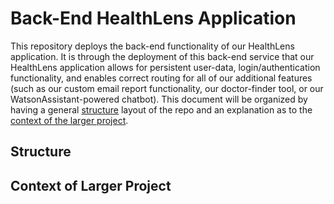 # Back-End HealthLens Application

This repository deploys the back-end functionality of our HealthLens application. It is through the deployment of this back-end service that our HealthLens application allows for persistent user-data, login/authentication functionality, and enables correct routing for all of our additional features (such as our custom email report functionality, our doctor-finder tool, or our WatsonAssistant-powered chatbot). This document will be organized by having a general [structure](#structure) layout of the repo and an explanation as to the [context of the larger project](#context-of-larger-project). 

## Structure

## Context of Larger Project
